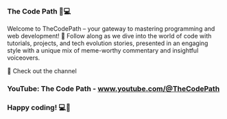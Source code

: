 ### The Code Path 🎥💻

Welcome to TheCodePath – your gateway to mastering programming and web development! 🚀
Follow along as we dive into the world of code with tutorials, projects, and tech evolution stories, presented in an engaging style with a unique mix of meme-worthy commentary and insightful voiceovers.

🔗 Check out the channel
### YouTube: The Code Path - www.youtube.com/@TheCodePath

### Happy coding! 💻🚀
